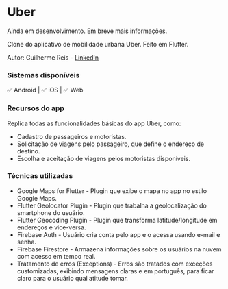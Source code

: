 # Uber

Ainda em desenvolvimento. Em breve mais informações.

Clone do aplicativo de mobilidade urbana Uber. Feito em Flutter.

Autor: Guilherme Reis - [LinkedIn](https://www.linkedin.com/in/guilhermereisdev/)

### Sistemas disponíveis
✅ Android | ✅ iOS | ✅ Web

### Recursos do app

Replica todas as funcionalidades básicas do app Uber, como:
- Cadastro de passageiros e motoristas.
- Solicitação de viagens pelo passageiro, que define o endereço de destino.
- Escolha e aceitação de viagens pelos motoristas disponíveis.

### Técnicas utilizadas
- Google Maps for Flutter - Plugin que exibe o mapa no app no estilo Google Maps.
- Flutter Geolocator Plugin - Plugin que trabalha a geolocalização do smartphone do usuário.
- Flutter Geocoding Plugin - Plugin que transforma latitude/longitude em endereços e vice-versa.
- Firebase Auth - Usuário cria conta pelo app e o acessa usando e-mail e senha.
- Firebase Firestore - Armazena informações sobre os usuários na nuvem com acesso em tempo real.
- Tratamento de erros (Exceptions) - Erros são tratados com exceções customizadas, exibindo mensagens claras e em português, para ficar claro para o usuário qual atitude tomar.
